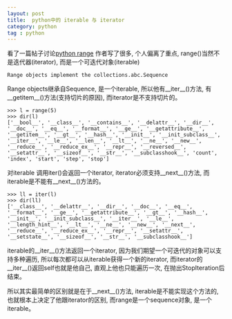 ```yaml
---
layout: post
title:  python中的 iterable 与 iterator
category: python
tag : python
--- 
```


看了一篇帖子讨论[python range](https://www.v2ex.com/t/524163#reply12) 作者写了很多, 个人偏离了重点, range()当然不是迭代器(iterator), 而是一个可迭代对象(iterable)  

`Range objects implement the collections.abc.Sequence`  

Range objects继承自Sequence, 是一个iterable, 所以他有\_\_iter\_\_()方法, 有\_\_getitem\_\_()方法(支持切片的原因), 而iterator是不支持切片的。  

```
>>> l = range(5)
>>> dir(l)
['__bool__', '__class__', '__contains__', '__delattr__', '__dir__', '__doc__', '__eq__', '__format__', '__ge__', '__getattribute__', '__getitem__', '__gt__', '__hash__', '__init__', '__init_subclass__', '__iter__', '__le__', '__len__', '__lt__', '__ne__', '__new__', '__reduce__', '__reduce_ex__', '__repr__', '__reversed__', '__setattr__', '__sizeof__', '__str__', '__subclasshook__', 'count', 'index', 'start', 'step', 'stop']

```

对iterable 调用iter()会返回一个iterator, iterator必须支持\_\_next\_\_()方法, 而iterable是不能有\_\_next\_\_()方法的。  

```
>>> ll = iter(l)
>>> dir(ll)
['__class__', '__delattr__', '__dir__', '__doc__', '__eq__', '__format__', '__ge__', '__getattribute__', '__gt__', '__hash__', '__init__', '__init_subclass__', '__iter__', '__le__', '__length_hint__', '__lt__', '__ne__', '__new__', '__next__', '__reduce__', '__reduce_ex__', '__repr__', '__setattr__', '__setstate__', '__sizeof__', '__str__', '__subclasshook__']

```

iterable的\_\_iter\_\_()方法返回一个iterator, 因为我们期望一个可迭代的对象可以支持多种遍历, 所以每次都可以从iterable获得一个新的iterator, 而iterator的\_\_iter\_\_()返回self也就是他自己, 直观上他也只能遍历一次, 在抛出StopIteration后结束。  


所以其实最简单的区别就是在于\_\_next\_\_()方法, iterable是不能实现这个方法的, 也就根本上决定了他跟iterator的区别, 而range是一个sequence对象, 是一个iterable。  